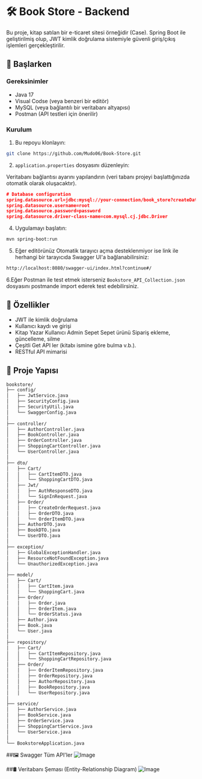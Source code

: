 # 🛠️ Book Store - Backend

Bu proje, kitap satılan bir e-ticaret sitesi örneğidir (Case).
Spring Boot ile geliştirilmiş olup, JWT kimlik doğrulama sistemiyle güvenli giriş/çıkış işlemleri gerçekleştirilir.

## 🚀 Başlarken

### Gereksinimler

- Java 17
- Visual Codse (veya benzeri bir editör)
- MySQL (veya bağlantılı bir veritabanı altyapısı)  
- Postman (API testleri için önerilir)

### Kurulum

1. Bu repoyu klonlayın:

```bash
git clone https://github.com/Mudo06/Book-Store.git
```

2. `application.properties` dosyasını düzenleyin:

Veritabanı bağlantısı ayarını yapılandırın (veri tabanı projeyi başlattığınızda otomatik olarak oluşacaktır).

```json
# Database configuration
spring.datasource.url=jdbc:mysql://your-connection/book_store?createDatabaseIfNotExist=true
spring.datasource.username=root
spring.datasource.password=password
spring.datasource.driver-class-name=com.mysql.cj.jdbc.Driver
```

4. Uygulamayı başlatın:

```bash
mvn spring-boot:run
```

5. Eğer editörünüz Otomatik tarayıcı açma desteklenmiyor ise link ile herhangi bir tarayıcıda Swagger UI'a bağlanabilirsiniz:

```bash
http://localhost:8080/swagger-ui/index.html?continue#/
```
6.Eğer Postman ile test etmek isterseniz
`Bookstore_API_Collection.json` dosyasını postmande import ederek test edebilirsiniz.


## 📌 Özellikler

- JWT ile kimlik doğrulama  
- Kullanıcı kaydı ve girişi  
- Kitap Yazar Kullanıcı Admin Sepet Sepet ürünü Sipariş  ekleme, güncelleme, silme  
- Çeşitli Get API ler (kitabı ismine göre bulma v.b.).   
- RESTful API mimarisi  

## 📁 Proje Yapısı

```bash
bookstore/
├── config/
│   ├── JwtService.java
│   ├── SecurityConfig.java
│   ├── SecurityUtil.java
│   └── SwaggerConfig.java
│
├── controller/
│   ├── AuthorController.java
│   ├── BookController.java
│   ├── OrderController.java
│   ├── ShoppingCartController.java
│   └── UserController.java
│
├── dto/
│   ├── Cart/
│   │   ├── CartItemDTO.java
│   │   └── ShoppingCartDTO.java
│   ├── Jwt/
│   │   ├── AuthResponseDTO.java
│   │   └── SignInRequest.java
│   ├── Order/
│   │   ├── CreateOrderRequest.java
│   │   ├── OrderDTO.java
│   │   └── OrderItemDTO.java
│   ├── AuthorDTO.java
│   ├── BookDTO.java
│   └── UserDTO.java
│
├── exception/
│   ├── GlobalExceptionHandler.java
│   ├── ResourceNotFoundException.java
│   └── UnauthorizedException.java
│
├── model/
│   ├── Cart/
│   │   ├── CartItem.java
│   │   └── ShoppingCart.java
│   ├── Order/
│   │   ├── Order.java
│   │   ├── OrderItem.java
│   │   └── OrderStatus.java
│   ├── Author.java
│   ├── Book.java
│   └── User.java
│
├── repository/
│   ├── Cart/
│   │   ├── CartItemRepository.java
│   │   └── ShoppingCartRepository.java
│   ├── Order/
│   │   ├── OrderItemRepository.java
│   │   ├── OrderRepository.java
│   │   ├── AuthorRepository.java
│   │   ├── BookRepository.java
│   │   └── UserRepository.java
│
├── service/
│   ├── AuthorService.java
│   ├── BookService.java
│   ├── OrderService.java
│   ├── ShoppingCartService.java
│   └── UserService.java
│
└── BookstoreApplication.java

```

##🖼️ Swagger Tüm API'ler
![Image](https://github.com/user-attachments/assets/78bce7e3-82d4-4ec2-b76b-401949c4e859)

##🛢️ Veritabanı Şeması (Entity-Relationship Diagram)
![Image](https://github.com/user-attachments/assets/94b0701f-1457-41eb-b24e-2195a4d503f6)
